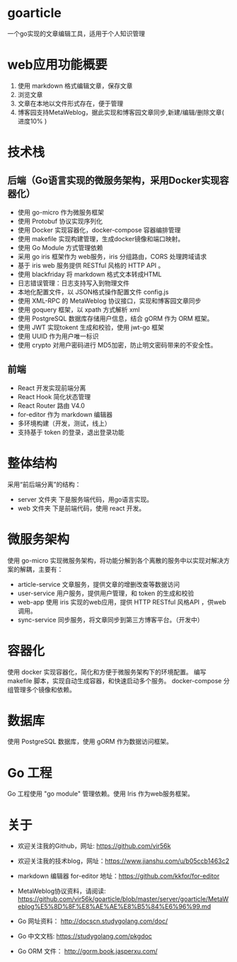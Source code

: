 # goarticle
一个go实现的文章编辑工具，适用于个人知识管理

# web应用功能概要
1. 使用 markdown 格式编辑文章，保存文章
2. 浏览文章
3. 文章在本地以文件形式存在，便于管理
4. 博客园支持MetaWeblog，据此实现和博客园文章同步,新建/编辑/删除文章( 进度10% )

# 技术栈
## 后端（Go语言实现的微服务架构，采用Docker实现容器化）
- 使用 go-micro 作为微服务框架
- 使用 Protobuf 协议实现序列化
- 使用 Docker 实现容器化，docker-compose 容器编排管理
- 使用 makefile 实现构建管理，生成docker镜像和端口映射。
- 使用 Go Module 方式管理依赖
- 采用 go iris 框架作为 web服务，iris 分组路由，CORS 处理跨域请求
- 基于 iris web 服务提供 RESTful 风格的 HTTP API 。
- 使用 blackfriday 将 markdown 格式文本转成HTML
- 日志错误管理：日志支持写入到物理文件
- 本地化配置文件，以 JSON格式操作配置文件 config.js
- 使用 XML-RPC 的 MetaWeblog 协议接口，实现和博客园文章同步
- 使用 goquery 框架，以 xpath 方式解析 xml
- 使用 PostgreSQL 数据库存储用户信息，结合 gORM 作为 ORM 框架。
- 使用 JWT 实现tokent 生成和校验，使用 jwt-go 框架
- 使用 UUID 作为用户唯一标识
- 使用 crypto 对用户密码进行 MD5加密，防止明文密码带来的不安全性。

## 前端
- React 开发实现前端分离
- React Hook 简化状态管理
- React Router 路由 V4.0
- for-editor 作为 markdown 编辑器
- 多环境构建（开发，测试，线上）
- 支持基于 token 的登录，退出登录功能

# 整体结构
采用“前后端分离”的结构：
- server 文件夹 下是服务端代码，用go语言实现。
- web 文件夹 下是前端代码，使用 react 开发。

# 微服务架构
使用 go-micro 实现微服务架构，将功能分解到各个离散的服务中以实现对解决方案的解耦，主要有：
- article-service 文章服务，提供文章的增删改查等数据访问
- user-service    用户服务，提供用户管理，和 token 的生成和校验
- web-app         使用 iris 实现的web应用，提供 HTTP RESTful 风格API ，供web调用。
- sync-service    同步服务，将文章同步到第三方博客平台。（开发中）

# 容器化
使用 docker 实现容器化，简化和方便于微服务架构下的环境配置。
编写 makefile 脚本，实现自动生成容器，和快速启动多个服务。
docker-compose 分组管理多个镜像和依赖。

# 数据库
使用 PostgreSQL 数据库，使用 gORM 作为数据访问框架。

# Go 工程
Go 工程使用 "go module" 管理依赖。使用 Iris 作为web服务框架。

# 关于
- 欢迎关注我的Github，网址: https://github.com/vir56k
- 欢迎关注我的技术blog，网址：https://www.jianshu.com/u/b05ccb1463c2
- markdown 编辑器 for-editor 地址：https://github.com/kkfor/for-editor
- MetaWeblog协议资料，请阅读:
https://github.com/vir56k/goarticle/blob/master/server/goarticle/MetaWeblog%E5%8D%8F%E8%AE%AE%E8%B5%84%E6%96%99.md

- Go 网址资料： http://docscn.studygolang.com/doc/
- Go 中文文档:  https://studygolang.com/pkgdoc
- Go ORM 文件： http://gorm.book.jasperxu.com/

